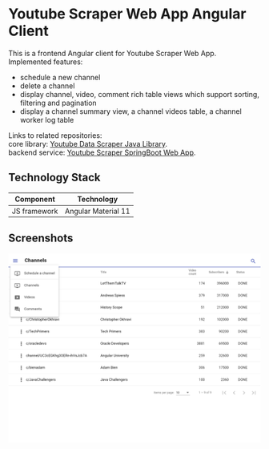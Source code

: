 # Youtube Scraper Web App Angular Client

This is a frontend Angular client for Youtube Scraper Web App. Implemented features:
- schedule a new channel
- delete a channel
- display channel, video, comment rich table views which support sorting, filtering and pagination
- display a channel summary view, a channel videos table, a channel worker log table

Links to related repositories:  
core library: [Youtube Data Scraper Java Library](https://github.com/alexshavlovsky/youtube-scraper.git).  
backend service: [Youtube Scraper SpringBoot Web App](https://github.com/alexshavlovsky/yts-service.git).

## Technology Stack
Component            | Technology
---                  | ---
JS framework         | Angular Material 11

## Screenshots
<p align="center">
<img src="https://raw.githubusercontent.com/alexshavlovsky/yts-service/master/screenshots/01_channel_table.png?raw=true">
</p>
